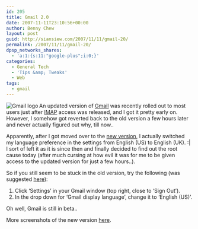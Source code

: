 ```yaml
---
id: 205
title: Gmail 2.0
date: 2007-11-11T23:10:56+00:00
author: Benny Chew
layout: post
guid: http://siansiew.com/2007/11/11/gmail-20/
permalink: /2007/11/11/gmail-20/
dpsp_networks_shares:
  - 'a:1:{s:11:"google-plus";i:0;}'
categories:
  - General Tech
  - 'Tips &amp; Tweaks'
  - Web
tags:
  - gmail
---
```

<a href="http://mail.google.com/" target="_blank"><img src="https://bennychew.com/blog/wp-content/uploads/2007/11/logo1.gif" alt="Gmail logo" align="left" /></a>An updated version of <a href="http://mail.google.com/" target="_blank">Gmail</a> was recently rolled out to most users just after <a href="http://gmailblog.blogspot.com/2007/10/imap-access-now-available-for-all-users.html" target="_blank">IMAP</a> access was released, and I got it pretty early on. However, I somehow got reverted back to the old version a few hours later and never actually figured out why, till now..

Apparently, after I got moved over to the <a href="http://googlesystem.blogspot.com/2007/10/gmails-new-version-is-now-available.html" target="_blank">new version</a>, I actually switched my language preference in the settings from English (US) to English (UK). :| I sort of left it as it is since then and finally decided to find out the root cause today (after much cursing at how evil it was for me to be given access to the updated version for just a few hours..).

So if you still seem to be stuck in the old version, try the following (was suggested <a href="http://groups.google.com/group/Google-Mail-POP-and-Forwarding-uk/msg/4bb3dfcfa535db67" target="_blank">here</a>):

  1. Click &#8216;Settings&#8217; in your Gmail window (top right, close to &#8216;Sign Out&#8217;).
  2. In the drop down for &#8216;Gmail display language&#8217;, change it to &#8216;English (US)&#8217;.

Oh well, Gmail is still in beta..

More screenshots of the new version <a href="http://blogoscoped.com/archive/2007-10-29-n47.html" target="_blank">here</a>.